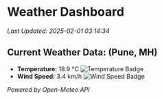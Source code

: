 
# Weather Dashboard

_Last Updated: 2025-02-01 03:14:34_

## Current Weather Data: (Pune, MH)
- **Temperature:** 18.9 °C ![Temperature Badge](https://img.shields.io/badge/Temperature-Low%20Temp-blue)
- **Wind Speed:** 3.4 km/h ![Wind Speed Badge](https://img.shields.io/badge/Wind%20Speed-Low%20Wind-blue)

*Powered by Open-Meteo API*
